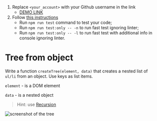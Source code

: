 1. Replace `<your_account>` with your Github username in the link
   - [DEMO LINK](https://Taras-1.github.io/js_tree-from-object-DOM/)
2. Follow [this instructions](https://github.com/mate-academy/js_task-DOM-guideline)
   - Run `npm run test` command to test your code;
   - Run `npm run test:only -- -n` to run fast test ignoring linter;
   - Run `npm run test:only -- -l` to run fast test with additional info in console ignoring linter.

# Tree from object

Write a function `createTree(element, data)` that creates a nested list of `ul/li` from an object.
Use keys as list items.

`element` - is a DOM element

`data` - is a nested object

> Hint: use [Recursion](https://javascript.info/recursion)

![screenshot of the tree](example/object-tree.png)
